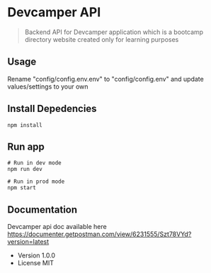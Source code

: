 # Devcamper API

> Backend API for Devcamper application which is a bootcamp directory website created only for learning purposes

## Usage

Rename "config/config.env.env" to "config/config.env" and update values/settings to your own

## Install Depedencies

```
npm install
```

## Run app

```
# Run in dev mode
npm run dev

# Run in prod mode
npm start
```

## Documentation

Devcamper api doc available here https://documenter.getpostman.com/view/6231555/Szt78VYd?version=latest

- Version 1.0.0
- License MIT
